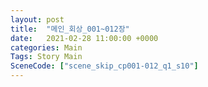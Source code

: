 ```yaml
---
layout: post
title:  "메인_회상_001~012장"
date:   2021-02-28 11:00:00 +0000
categories: Main
Tags: Story Main
SceneCode: ["scene_skip_cp001-012_q1_s10"]
---
```

